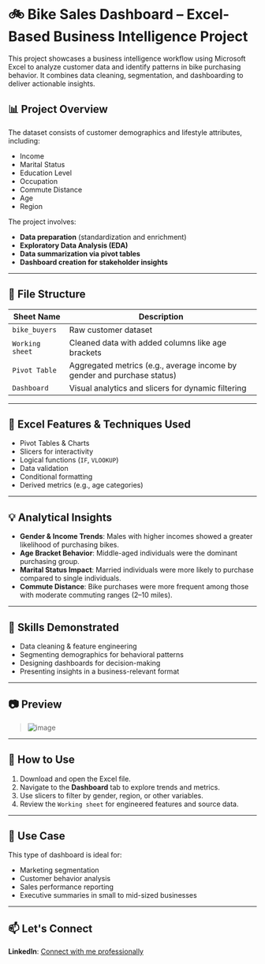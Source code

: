 # 🚲 Bike Sales Dashboard – Excel-Based Business Intelligence Project

This project showcases a business intelligence workflow using Microsoft Excel to analyze customer data and identify patterns in bike purchasing behavior. It combines data cleaning, segmentation, and dashboarding to deliver actionable insights.

## 📊 Project Overview

The dataset consists of customer demographics and lifestyle attributes, including:
- Income
- Marital Status
- Education Level
- Occupation
- Commute Distance
- Age
- Region
  

The project involves:
- **Data preparation** (standardization and enrichment)
- **Exploratory Data Analysis (EDA)**
- **Data summarization via pivot tables**
- **Dashboard creation for stakeholder insights**

---

## 📁 File Structure

| Sheet Name        | Description |
|------------------|-------------|
| `bike_buyers`     | Raw customer dataset |
| `Working sheet`   | Cleaned data with added columns like age brackets |
| `Pivot Table`     | Aggregated metrics (e.g., average income by gender and purchase status) |
| `Dashboard`       | Visual analytics and slicers for dynamic filtering |

---

## 🧰 Excel Features & Techniques Used

- Pivot Tables & Charts
- Slicers for interactivity
- Logical functions (`IF`, `VLOOKUP`)
- Data validation
- Conditional formatting
- Derived metrics (e.g., age categories)

---

## 💡 Analytical Insights

- **Gender & Income Trends**: Males with higher incomes showed a greater likelihood of purchasing bikes.
- **Age Bracket Behavior**: Middle-aged individuals were the dominant purchasing group.
- **Marital Status Impact**: Married individuals were more likely to purchase compared to single individuals.
- **Commute Distance**: Bike purchases were more frequent among those with moderate commuting ranges (2–10 miles).

---

## 🎯 Skills Demonstrated

- Data cleaning & feature engineering
- Segmenting demographics for behavioral patterns
- Designing dashboards for decision-making
- Presenting insights in a business-relevant format

---

## 📷 Preview

> ![image](https://github.com/user-attachments/assets/ce2ebaad-3b39-4f26-8fd6-375b666f0778)


---

## 📎 How to Use

1. Download and open the Excel file.
2. Navigate to the **Dashboard** tab to explore trends and metrics.
3. Use slicers to filter by gender, region, or other variables.
4. Review the `Working sheet` for engineered features and source data.

---

## 💼 Use Case

This type of dashboard is ideal for:
- Marketing segmentation
- Customer behavior analysis
- Sales performance reporting
- Executive summaries in small to mid-sized businesses

---

## 📫 Let's Connect

**LinkedIn**: [Connect with me professionally](https://www.linkedin.com/in/abelassefaw345)


